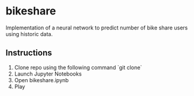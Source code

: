# bikeshare
Implementation of a neural network to predict number of bike share users using historic data.

## Instructions

<ol>
  <li> Clone repo using the following command `git clone` </li>
  <li> Launch Jupyter Notebooks </li>
  <li> Open bikeshare.ipynb </li>
  <li> Play </li>
</ol>
